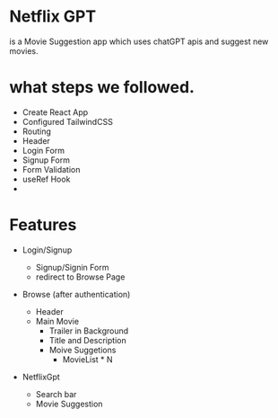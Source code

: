 # Netflix GPT 
is a Movie Suggestion app which uses chatGPT apis and suggest new movies.



# what steps we followed. 

- Create React App
- Configured TailwindCSS
- Routing
- Header
- Login Form
- Signup Form
- Form Validation 
- useRef Hook
- 



# Features
- Login/Signup
    - Signup/Signin Form
    - redirect to Browse Page

- Browse (after authentication)
    - Header
    - Main Movie
        - Trailer in Background
        - Title and Description
        - Moive Suggetions
            - MovieList * N

- NetflixGpt
    - Search bar
    - Movie Suggestion